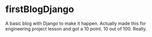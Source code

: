 # firstBlogDjango
A basic blog with Django to make it happen.
Actually made this for engineering project lesson and got a 10 point. 
10 out of 100. Really.
